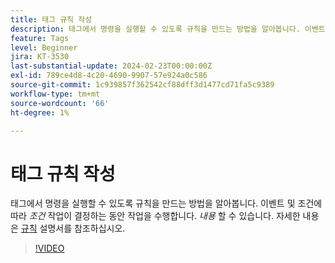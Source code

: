 ```yaml
---
title: 태그 규칙 작성
description: 태그에서 명령을 실행할 수 있도록 규칙을 만드는 방법을 알아봅니다. 이벤트와 조건은 *언제*가 작업을 수행할지, 행동은 *무엇을*할지 결정합니다.
feature: Tags
level: Beginner
jira: KT-3530
last-substantial-update: 2024-02-23T00:00:00Z
exl-id: 789ce4d8-4c20-4690-9907-57e924a0c586
source-git-commit: 1c939857f362542cf88dff3d1477cd71fa5c9389
workflow-type: tm+mt
source-wordcount: '66'
ht-degree: 1%

---
```


# 태그 규칙 작성

태그에서 명령을 실행할 수 있도록 규칙을 만드는 방법을 알아봅니다. 이벤트 및 조건에 따라 *조건* 작업이 결정하는 동안 작업을 수행합니다. *내용* 할 수 있습니다. 자세한 내용은 [규칙](https://experienceleague.adobe.com/docs/experience-platform/tags/ui/rules.html) 설명서를 참조하십시오.

>[!VIDEO](https://video.tv.adobe.com/v/28730/?learn=on)
